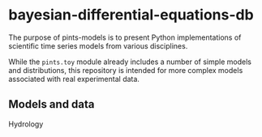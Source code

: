 # bayesian-differential-equations-db

The purpose of pints-models is to present Python implementations of scientific time series models from various disciplines.

While the `pints.toy` module already includes a number of simple models and distributions, this repository is intended for more complex models associated with real experimental data.

## Models and data

Hydrology
